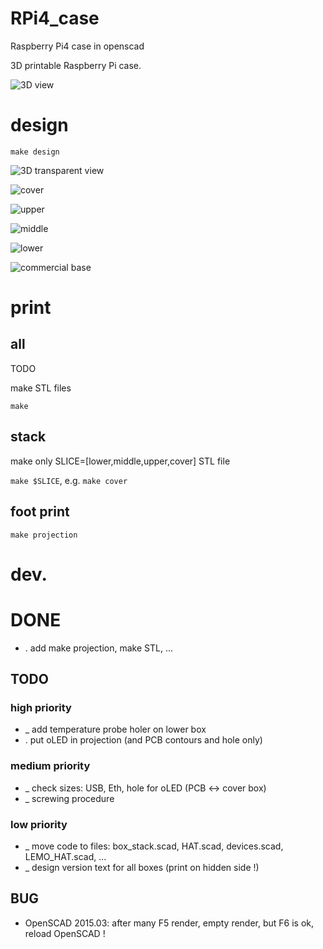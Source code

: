# RPi4_case

Raspberry Pi4 case in openscad

3D printable Raspberry Pi case.

![3D view](3Dview.png)

# design

`make design`

![3D transparent view](3Dview_tranparent.png)

![cover](box_cover.png)

![upper](box_upper.png)

![middle](box_middle.png)

![lower](box_lower.png)

![commercial base](base_box.jpg)

# print

## all

TODO

make STL files

`make`

## stack

make only SLICE=[lower,middle,upper,cover] STL file

`make $SLICE`, e.g. `make cover`

## foot print

`make projection`

# dev.

# DONE

- . add make projection, make STL, ...

## TODO

### high priority

- _ add temperature probe holer on lower box
- . put oLED in projection (and PCB contours and hole only)

### medium priority

- _ check sizes: USB, Eth, hole for oLED (PCB <-> cover box)
- _ screwing procedure

### low priority

- _ move code to files: box_stack.scad, HAT.scad, devices.scad, LEMO_HAT.scad, ...
- _ design version text for all boxes (print on hidden side !)

## BUG

- OpenSCAD 2015.03: after many F5 render, empty render, but F6 is ok, reload OpenSCAD !
